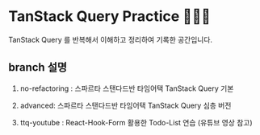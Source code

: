 # TanStack Query Practice 👩🏻‍💻

TanStack Query 를 반복해서 이해하고 정리하여 기록한 공간입니다.

## branch 설명

1. no-refactoring : 스파르타 스탠다드반 타임어택 TanStack Query 기본
 
2. advanced: 스파르타 스탠다드반 타임어택 TanStack Query 심층 버전

3. ttq-youtube : React-Hook-Form 활용한 Todo-List 연습 (유튜브 영상 참고)


